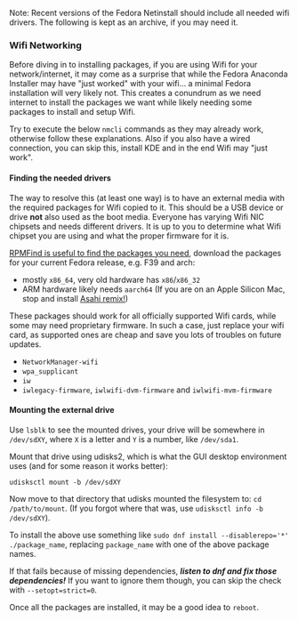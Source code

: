 Note: Recent versions of the Fedora Netinstall should include all needed wifi drivers. The following is kept as an archive, if you may need it.

### Wifi Networking
Before diving in to installing packages, if you are using Wifi for your network/internet, it may come as a surprise that while the Fedora Anaconda Installer may have "just worked" with your wifi... a minimal Fedora installation will very likely not. This creates a conundrum as we need internet to install the packages we want while likely needing some packages to install and setup Wifi.

Try to execute the below `nmcli` commands as they may already work, otherwise follow these explanations. Also if you also have a wired connection, you can skip this, install KDE and in the end Wifi may "just work".

#### Finding the needed drivers
The way to resolve this (at least one way) is to have an external media with the required packages for Wifi copied to it. This should be a USB device or drive **not** also used as the boot media. Everyone has varying Wifi NIC chipsets and needs different drivers. It is up to you to determine what Wifi chipset you are using and what the proper firmware for it is.

[RPMFind is useful to find the packages you need](https://www.rpmfind.net/), download the packages for your current Fedora release, e.g. F39 and arch:
- mostly `x86_64`, very old hardware has `x86`/`x86_32`
- ARM hardware likely needs `aarch64` (If you are on an Apple Silicon Mac, stop and install [Asahi remix!](https://asahilinux.org/fedora))

These packages should work for all officially supported Wifi cards, while some may need proprietary firmware. In such a case, just replace your wifi card, as supported ones are cheap and save you lots of troubles on future updates.

- `NetworkManager-wifi`
- `wpa_supplicant`
- `iw`
- `iwlegacy-firmware`, `iwlwifi-dvm-firmware` and `iwlwifi-mvm-firmware`

#### Mounting the external drive
Use `lsblk` to see the mounted drives, your drive will be somewhere in `/dev/sdXY`, where `X` is a letter and `Y` is a number, like `/dev/sda1`.

Mount that drive using udisks2, which is what the GUI desktop environment uses (and for some reason it works better):

`udisksctl mount -b /dev/sdXY`

Now move to that directory that udisks mounted the filesystem to: `cd /path/to/mount`. (If you forgot where that was, use `udisksctl info -b /dev/sdXY`).

To install the above use something like `sudo dnf install --disablerepo='*' ./package_name`, replacing `package_name` with one of the above package names.

If that fails because of missing dependencies, ***listen to dnf and fix those dependencies!*** If you want to ignore them though, you can skip the check with `--setopt=strict=0`.

Once all the packages are installed, it may be a good idea to `reboot`.
